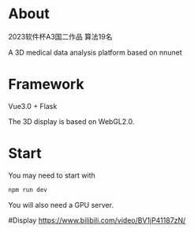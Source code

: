 # About

2023软件杯A3国二作品 算法19名

A 3D medical data analysis platform based on nnunet

# Framework

Vue3.0 + Flask


The 3D display is based on WebGL2.0.



# Start

You may need to start with
```Bash
npm run dev
```

You will also need a GPU server.


#Display
https://www.bilibili.com/video/BV1jP41187zN/
